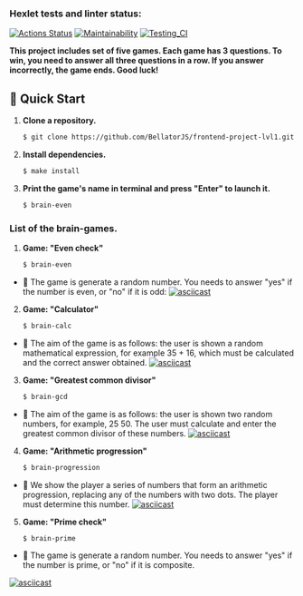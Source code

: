 ### Hexlet tests and linter status:
[![Actions Status](https://github.com/BellatorJS/frontend-project-lvl1/workflows/hexlet-check/badge.svg)](https://github.com/BellatorJS/frontend-project-lvl1/actions)
[![Maintainability](https://api.codeclimate.com/v1/badges/a99a88d28ad37a79dbf6/maintainability)](https://codeclimate.com/github/codeclimate/codeclimate/maintainability)
[![Testing_CI](https://github.com/BellatorJS/frontend-project-lvl1/actions/workflows/testProgect.yml/badge.svg)](https://github.com/BellatorJS/frontend-project-lvl1/actions/workflows/testProgect.yml)

**This project includes set of five games. Each game has 3 questions. To win, you need to answer all three questions in a row. If you answer incorrectly, the game ends. Good luck!**

## 🚀 Quick Start

1. **Clone a repository.**

   ```bash
   $ git clone https://github.com/BellatorJS/frontend-project-lvl1.git
   ```

2. **Install dependencies.**

   ```bash
   $ make install
   ```
   
3. **Print the game's name in terminal and press "Enter" to launch it.**

   ```bash
   $ brain-even
   ```  


### List of the brain-games.

1. **Game: "Even check"**

    ```bash
   $ brain-even
   ``` 
    
* 📜 The game is generate a random number. You needs to answer "yes" if the number is even, or "no" if it is odd:
[![asciicast](https://asciinema.org/a/O7zqggslpbrLibx7mrjSeWYgc.svg)](https://asciinema.org/a/O7zqggslpbrLibx7mrjSeWYgc)

2. **Game: "Calculator"**

   ```bash
   $ brain-calc
   ```

* 📜 The aim of the game is as follows: the user is shown a random mathematical expression, for example 35 + 16, which must be calculated and the correct answer obtained.
[![asciicast](https://asciinema.org/a/IEdLgR9BF33CCveyyqiyUxcaG.svg)](https://asciinema.org/a/IEdLgR9BF33CCveyyqiyUxcaG)

3. **Game: "Greatest common divisor"**

   ```bash
   $ brain-gcd
   ```

* 📜 The aim of the game is as follows: the user is shown two random numbers, for example, 25 50. The user must calculate and enter the greatest common divisor of these numbers.
[![asciicast](https://asciinema.org/a/AhvJqhKx1xTJKMIiPpMr38ECp.svg)](https://asciinema.org/a/AhvJqhKx1xTJKMIiPpMr38ECp)

4. **Game: "Arithmetic progression"**

   ```bash
   $ brain-progression
   ```

* 📜 We show the player a series of numbers that form an arithmetic progression, replacing any of the numbers with two dots. The player must determine this number.
[![asciicast](https://asciinema.org/a/XD4VHobM3yfO2c2whah5wXkUQ.svg)](https://asciinema.org/a/XD4VHobM3yfO2c2whah5wXkUQ)

5. **Game: "Prime check"**

   ```bash
   $ brain-prime
   ```

* 📜 The game is generate a random number. You needs to answer "yes" if the number is prime, or "no" if it is composite.

[![asciicast](https://asciinema.org/a/L0GBrBVD1SNM8mF14ixipUGU1.svg)](https://asciinema.org/a/L0GBrBVD1SNM8mF14ixipUGU1)

